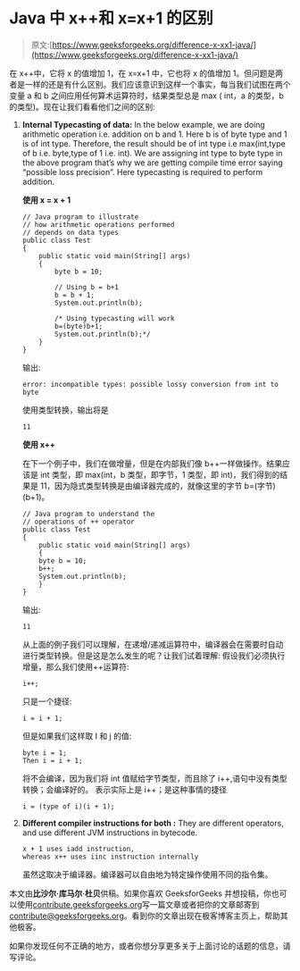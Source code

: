 # Java 中 x++和 x=x+1 的区别

> 原文:[https://www.geeksforgeeks.org/difference-x-xx1-java/](https://www.geeksforgeeks.org/difference-x-xx1-java/)

在 x++中，它将 x 的值增加 1，在 x=x+1 中，它也将 x 的值增加 1。但问题是两者是一样的还是有什么区别。我们应该意识到这样一个事实，每当我们试图在两个变量 a 和 b 之间应用任何算术运算符时，结果类型总是 max ( int，a 的类型，b 的类型)。现在让我们看看他们之间的区别:

1.  **Internal Typecasting of data:** In the below example, we are doing arithmetic operation i.e. addition on b and 1\. Here b is of byte type and 1 is of int type. Therefore, the result should be of int type i.e max(int,type of b i.e. byte,type of 1 i.e. int). We are assigning int type to byte type in the above program that’s why we are getting compile time error saying “possible loss precision”. Here typecasting is required to perform addition.

    **使用 x = x + 1**

    ```
    // Java program to illustrate
    // how arithmetic operations performed
    // depends on data types
    public class Test 
    {
        public static void main(String[] args)
        {
            byte b = 10;

            // Using b = b+1
            b = b + 1;
            System.out.println(b);

            /* Using typecasting will work
            b=(byte)b+1;
            System.out.println(b);*/
        }
    }
    ```

    输出:

    ```
    error: incompatible types: possible lossy conversion from int to byte

    ```

    使用类型转换，输出将是

    ```
    11
    ```

    **使用 x++**

    在下一个例子中，我们在做增量，但是在内部我们像 b++一样做操作。结果应该是 int 类型，即 max(int，b 类型，即字节，1 类型，即 int)，我们得到的结果是 11，因为隐式类型转换是由编译器完成的，就像这里的字节 b=(字节)(b+1)。

    ```
    // Java program to understand the 
    // operations of ++ operator
    public class Test 
    {
        public static void main(String[] args)
        {
        byte b = 10;
        b++;
        System.out.println(b);
        }
    }
    ```

    输出:

    ```
    11

    ```

    从上面的例子我们可以理解，在递增/递减运算符中，编译器会在需要时自动进行类型转换。但是这是怎么发生的呢？让我们试着理解:
    假设我们必须执行增量，那么我们使用++运算符:

    ```
    i++;
    ```

    只是一个捷径:

    ```
    i = i + 1;
    ```

    但是如果我们这样取 I 和 j 的值:

    ```
    byte i = 1;
    Then i = i + 1;
    ```

    将不会编译，因为我们将 int 值赋给字节类型，而且除了 i++,语句中没有类型转换；会编译好的。
    表示实际上是 i++；是这种事情的捷径

    ```
    i = (type of i)(i + 1);
    ```

2.  **Different compiler instructions for both :** They are different operators, and use different JVM instructions in bytecode.

    ```
    x + 1 uses iadd instruction, 
    whereas x++ uses iinc instruction internally
    ```

    虽然这取决于编译器。编译器可以自由地为特定操作使用不同的指令集。

本文由**比沙尔·库马尔·杜贝**供稿。如果你喜欢 GeeksforGeeks 并想投稿，你也可以使用[contribute.geeksforgeeks.org](http://www.contribute.geeksforgeeks.org)写一篇文章或者把你的文章邮寄到 contribute@geeksforgeeks.org。看到你的文章出现在极客博客主页上，帮助其他极客。

如果你发现任何不正确的地方，或者你想分享更多关于上面讨论的话题的信息，请写评论。